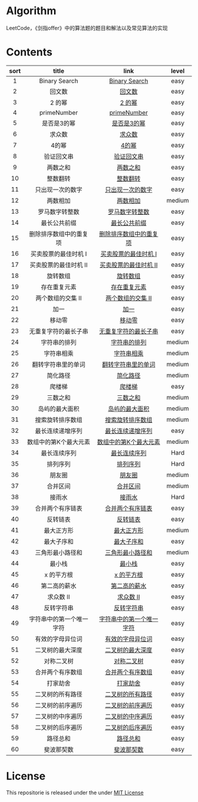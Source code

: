 # Algorithm
LeetCode，《剑指offer》中的算法题的题目和解法以及常见算法的实现

# Contents

| sort | title | link | level |
|:-------:|:-------:|:-------:|:-------:|
|1| Binary Search | [Binary Search](https://github.com/LiuPengKun1993/Algorithm/blob/master/001%20Binary%20Search.md) | easy |
|2| 回文数 | [回文数](https://github.com/LiuPengKun1993/Algorithm/blob/master/002%20回文数.md) | easy |
|3| 2 的幂 | [2 的幂](https://github.com/LiuPengKun1993/Algorithm/blob/master/003%202%20的幂.md) | easy |
|4| primeNumber | [primeNumber](https://github.com/LiuPengKun1993/Algorithm/blob/master/004%20primeNumber.md) | easy |
|5| 是否是3的幂 | [是否是3的幂](https://github.com/LiuPengKun1993/Algorithm/blob/master/005%20是否是3的幂.md) | easy |
|6| 求众数 | [求众数](https://github.com/LiuPengKun1993/Algorithm/blob/master/006%20求众数.md) | easy |
|7| 4的幂 | [4的幂](https://github.com/LiuPengKun1993/Algorithm/blob/master/007%204的幂.md) | easy |
|8| 验证回文串 | [验证回文串](https://github.com/LiuPengKun1993/Algorithm/blob/master/008%20验证回文串.md) | easy |
|9| 两数之和 | [两数之和](https://github.com/LiuPengKun1993/Algorithm/blob/master/009%20两数之和.md) | easy |
|10| 整数翻转 | [整数翻转](https://github.com/LiuPengKun1993/Algorithm/blob/master/010%20整数翻转.md) | easy |
|11| 只出现一次的数字 | [只出现一次的数字](https://github.com/LiuPengKun1993/Algorithm/blob/master/011%20只出现一次的数字.md) | easy |
|12| 两数相加 | [两数相加](https://github.com/LiuPengKun1993/Algorithm/blob/master/012%20两数相加.md) | medium |
|13| 罗马数字转整数 | [罗马数字转整数](https://github.com/LiuPengKun1993/Algorithm/blob/master/013%20罗马数字转整数.md) | easy |
|14| 最长公共前缀 | [最长公共前缀](https://github.com/LiuPengKun1993/Algorithm/blob/master/014%20最长公共前缀.md) | easy |
|15| 删除排序数组中的重复项 | [删除排序数组中的重复项](https://github.com/LiuPengKun1993/Algorithm/blob/master/015%20删除排序数组中的重复项.md) | easy |
|16| 买卖股票的最佳时机 I | [买卖股票的最佳时机 I](https://github.com/LiuPengKun1993/Algorithm/blob/master/016%20买卖股票的最佳时机%20I.md) | easy |
|17| 买卖股票的最佳时机 II | [买卖股票的最佳时机 II](https://github.com/LiuPengKun1993/Algorithm/blob/master/017%20买卖股票的最佳时机%20II.md) | easy |
|18| 旋转数组 | [旋转数组](https://github.com/LiuPengKun1993/Algorithm/blob/master/018%20旋转数组.md) | easy |
|19| 存在重复元素 | [存在重复元素](https://github.com/LiuPengKun1993/Algorithm/blob/master/019%20存在重复元素.md) | easy |
|20| 两个数组的交集 II | [两个数组的交集 II](https://github.com/LiuPengKun1993/Algorithm/blob/master/020%20两个数组的交集%20II.md) | easy |
|21| 加一 | [加一](https://github.com/LiuPengKun1993/Algorithm/blob/master/021%20加一.md) | easy |
|22| 移动零| [移动零](https://github.com/LiuPengKun1993/Algorithm/blob/master/022%20移动零.md) | easy |
|23| 无重复字符的最长子串 | [无重复字符的最长子串](https://github.com/LiuPengKun1993/Algorithm/blob/master/023%20无重复字符的最长子串.md) | easy |
|24| 字符串的排列 | [字符串的排列](https://github.com/LiuPengKun1993/Algorithm/blob/master/024%20字符串的排列.md) | medium |
|25| 字符串相乘 | [字符串相乘](https://github.com/LiuPengKun1993/Algorithm/blob/master/025%20字符串相乘.md) | medium |
|26| 翻转字符串里的单词 | [翻转字符串里的单词](https://github.com/LiuPengKun1993/Algorithm/blob/master/026%20翻转字符串里的单词.md) | medium |
|27| 简化路径 | [简化路径](https://github.com/LiuPengKun1993/Algorithm/blob/master/027%20简化路径.md) | medium |
|28| 爬楼梯 | [爬楼梯](https://github.com/LiuPengKun1993/Algorithm/blob/master/028%20爬楼梯.md) | easy |
|29| 三数之和 | [三数之和](https://github.com/LiuPengKun1993/Algorithm/blob/master/029%20三数之和.md) | medium |
|30| 岛屿的最大面积 | [岛屿的最大面积](https://github.com/LiuPengKun1993/Algorithm/blob/master/030%20岛屿的最大面积.md) | medium |
|31| 搜索旋转排序数组 | [搜索旋转排序数组](https://github.com/LiuPengKun1993/Algorithm/blob/master/031%20搜索旋转排序数组.md) | medium |
|32| 最长连续递增序列 | [最长连续递增序列](https://github.com/LiuPengKun1993/Algorithm/blob/master/032%20最长连续递增序列.md) | easy |
|33| 数组中的第K个最大元素 | [数组中的第K个最大元素](https://github.com/LiuPengKun1993/Algorithm/blob/master/033%20数组中的第K个最大元素.md) | medium |
|34| 最长连续序列 | [最长连续序列](https://github.com/LiuPengKun1993/Algorithm/blob/master/034%20最长连续序列.md) | Hard |
|35| 排列序列 | [排列序列](https://github.com/LiuPengKun1993/Algorithm/blob/master/035%20排列序列.md) | Hard |
|36| 朋友圈 | [朋友圈](https://github.com/LiuPengKun1993/Algorithm/blob/master/036%20朋友圈.md) | medium |
|37| 合并区间 | [合并区间](https://github.com/LiuPengKun1993/Algorithm/blob/master/037%20合并区间.md) | medium |
|38| 接雨水 | [接雨水](https://github.com/LiuPengKun1993/Algorithm/blob/master/038%20接雨水.md) | Hard |
|39| 合并两个有序链表 | [合并两个有序链表](https://github.com/LiuPengKun1993/Algorithm/blob/master/039%20合并两个有序链表.md) | easy |
|40| 反转链表 | [反转链表](https://github.com/LiuPengKun1993/Algorithm/blob/master/040%20反转链表.md) | easy |
|41| 最大正方形 | [最大正方形](https://github.com/LiuPengKun1993/Algorithm/blob/master/041%20最大正方形.md) | medium |
|42| 最大子序和 | [最大子序和](https://github.com/LiuPengKun1993/Algorithm/blob/master/042%20最大子序和.md) | easy |
|43| 三角形最小路径和 | [三角形最小路径和](https://github.com/LiuPengKun1993/Algorithm/blob/master/043%20三角形最小路径和.md) | medium |
|44| 最小栈 | [最小栈](https://github.com/LiuPengKun1993/Algorithm/blob/master/044%20最小栈.md) | easy |
|45| x 的平方根 | [x 的平方根](https://github.com/LiuPengKun1993/Algorithm/blob/master/045%20x%20的平方根.md) | easy |
|46| 第二高的薪水 | [第二高的薪水](https://github.com/LiuPengKun1993/Algorithm/blob/master/046%20第二高的薪水.md) | easy |
|47| 求众数 II | [求众数 II](https://github.com/LiuPengKun1993/Algorithm/blob/master/047%20求众数%20II.md) | easy |
|48| 反转字符串 | [反转字符串](https://github.com/LiuPengKun1993/Algorithm/blob/master/048%20反转字符串.md) | easy |
|49| 字符串中的第一个唯一字符 | [字符串中的第一个唯一字符](https://github.com/LiuPengKun1993/Algorithm/blob/master/049%20字符串中的第一个唯一字符.md) | easy |
|50| 有效的字母异位词 | [有效的字母异位词](https://github.com/LiuPengKun1993/Algorithm/blob/master/050%20有效的字母异位词.md) | easy |
|51| 二叉树的最大深度 | [二叉树的最大深度](https://github.com/LiuPengKun1993/Algorithm/blob/master/051%20二叉树的最大深度.md) | easy |
|52| 对称二叉树 | [对称二叉树](https://github.com/LiuPengKun1993/Algorithm/blob/master/052%20对称二叉树.md) | easy |
|53| 合并两个有序数组 | [合并两个有序数组](https://github.com/LiuPengKun1993/Algorithm/blob/master/053%20合并两个有序数组.md) | easy |
|54| 打家劫舍 | [打家劫舍](https://github.com/LiuPengKun1993/Algorithm/blob/master/054%20打家劫舍.md) | easy |
|55| 二叉树的所有路径 | [二叉树的所有路径](https://github.com/LiuPengKun1993/Algorithm/blob/master/055%20二叉树的所有路径.md) | easy |
|56| 二叉树的前序遍历 | [二叉树的前序遍历](https://github.com/LiuPengKun1993/Algorithm/blob/master/056%20二叉树的前序遍历.md) | easy |
|57| 二叉树的中序遍历 | [二叉树的中序遍历](https://github.com/LiuPengKun1993/Algorithm/blob/master/057%20二叉树的中序遍历.md) | easy |
|58| 二叉树的后序遍历 | [二叉树的后序遍历](https://github.com/LiuPengKun1993/Algorithm/blob/master/058%20二叉树的后序遍历.md) | easy |
|59| 路径总和 | [路径总和](https://github.com/LiuPengKun1993/Algorithm/blob/master/059%20路径总和.md) | easy |
|60| 斐波那契数 | [斐波那契数](https://github.com/LiuPengKun1993/Algorithm/blob/master/060%20斐波那契数.md) | easy |



# License

This repositorie is released under the under [MIT License](https://github.com/LiuPengKun1993/Algorithm/blob/master/LICENSE)
